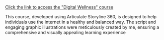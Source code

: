 [Click the link to access the "Digital Wellness" course](https://360.articulate.com/review/content/23e2fe8d-23a8-450e-90a8-74d1ba494e27/review)

This course, developed using Articulate Storyline 360, is designed to help individuals use the internet in a healthy and balanced way. The script and engaging graphic illustrations were meticulously created by me, ensuring a comprehensive and visually appealing learning experience
